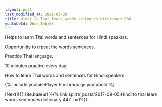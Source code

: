 ```yaml
---
layout: post
last_modified_at: 2021-03-29
title: Hindi to Thai learn words sentences dictionary 904 
youtubeId: Ohcd_1wbj6k
---
```

 
 
Helps to learn Thai words and sentences for Hindi speakers.

Opportunitiy to repeat the words sentences. 

Practice Thai language. 
 
10 minutes practice every day. 
 
How to learn Thai words and sentences for Hindi speakers 
 
{% include youtubePlayer.html id=page.youtubeId %}
 
 
[Next]({{ site.baseurl }}{% link  split1/_posts/2017-09-05-Hindi to thai learn words sentences dictionary 447 .md%})
 

